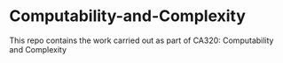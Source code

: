 # Computability-and-Complexity
This repo contains the work carried out as part of CA320: Computability and Complexity
